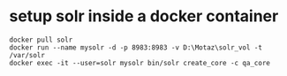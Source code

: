 # setup solr inside a docker container 

```
docker pull solr 
docker run --name mysolr -d -p 8983:8983 -v D:\Motaz\solr_vol -t /var/solr
docker exec -it --user=solr mysolr bin/solr create_core -c qa_core
```


